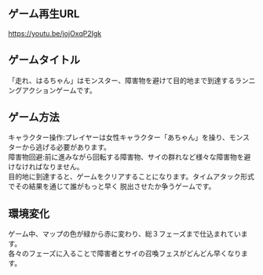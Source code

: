 ゲーム再生URL 
--
https://youtu.be/jojOxqP2Igk


ゲームタイトル
--
「走れ、はるちゃん」はモンスター、障害物を避けて目的地まで到達するランニングアクションゲームです。

ゲーム方法
--
キャラクター操作:プレイヤーは女性キャラクター「あちゃん」を操り、モンスターから逃げる必要があります。<br>
障害物回避:前に進みながら回転する障害物、サイの群れなど様々な障害物を避けなければなりません。<br>
目的地に到達すると、ゲームをクリアすることになります。タイムアタック形式でその結果を通じて誰がもっと早く
脱出させたか争うゲームです。

環境変化
--
ゲーム中、マップの色が緑から赤に変わり、総３フェーズまで仕込まれています。<br>
各々のフェーズに入ることで障害者とサイの召喚フェスがどんどん早くなります。


